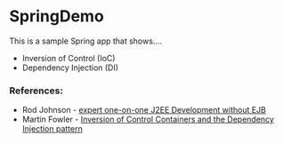 # SpringDemo

This is a sample Spring app that shows....

 * Inversion of Control (IoC)
 * Dependency Injection (DI)

### References:

 * Rod Johnson - [expert one-on-one J2EE Development without EJB](http://www.amazon.com/Expert-One-One-Development-without/dp/0764558315)
 * Martin Fowler - [Inversion of Control Containers and the Dependency Injection pattern](http://martinfowler.com/articles/injection.html)
